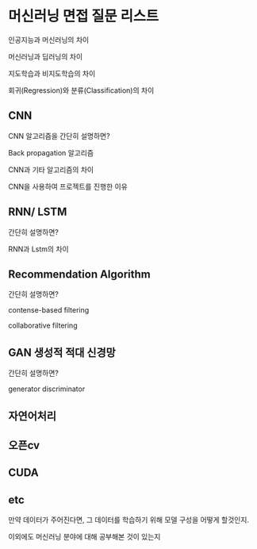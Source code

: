 # 머신러닝 면접 질문 리스트

인공지능과 머신러닝의 차이

머신러닝과 딥러닝의 차이

지도학습과 비지도학습의 차이

회귀(Regression)와 분류(Classification)의 차이

## CNN

CNN 알고리즘을 간단히 설명하면?

Back propagation 알고리즘

CNN과 기타 알고리즘의 차이

CNN을 사용하여 프로젝트를 진행한 이유

## RNN/ LSTM

간단히 설명하면?

RNN과 Lstm의 차이

## Recommendation Algorithm

간단히 설명하면?

contense-based filtering

collaborative filtering

## GAN 생성적 적대 신경망

간단히 설명하면?

generator discriminator

## 자연어처리

## 오픈cv

## CUDA


## etc

만약 데이터가 주어진다면, 그 데이터를 학습하기 위해 모델 구성을 어떻게 할것인지.

이외에도 머신러닝 분야에 대해 공부해본 것이 있는지
